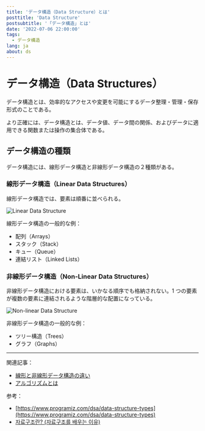 ```yaml
---
title: 'データ構造（Data Structure）とは'
posttitle: 'Data Structure'
postsubtitle: '「データ構造」とは'
date: '2022-07-06 22:00:00'
tags:
  - データ構造
lang: ja
about: ds
---
```


# データ構造（Data Structures）

データ構造とは、効率的なアクセスや変更を可能にするデータ整理・管理・保存形式のことである。

より正確には、データ構造とは、データ値、データ間の関係、およびデータに適用できる関数または操作の集合体である。

## データ構造の種類

データ構造には、線形データ構造と非線形データ構造の２種類がある。

### 線形データ構造（Linear Data Structures）

線形データ構造では、要素は順番に並べられる。

![Linear Data Structure](/images/posts/what-is-an-array/zero-indexing.png)

線形データ構造の一般的な例：

- 配列（Arrays）
- スタック（Stack）
- キュー（Queue）
- 連結リスト（Linked Lists）

### 非線形データ構造（Non-Linear Data Structures）

非線形データ構造における要素は、いかなる順序でも格納されない。1 つの要素が複数の要素に連結されるような階層的な配置になっている。

![Non-linear Data Structure](/images/posts/what-is-data-structure/non-linear-data-structure.png)

非線形データ構造の一般的な例：

- ツリー構造（Trees）
- グラフ（Graphs）

---

関連記事：

- [線形と非線形データ構造の違い](./linear-vs-non-linear-ds)
- [アルゴリズムとは](./what-is-an-algorithm)

参考：

- [https://www.programiz.com/dsa/data-structure-types](https://www.programiz.com/dsa/data-structure-types)
- [자료구조란? (자료구조를 배우는 이유)](https://hanamon.kr/%EC%9E%90%EB%A3%8C%EA%B5%AC%EC%A1%B0%EB%9E%80-%EC%9E%90%EB%A3%8C%EA%B5%AC%EC%A1%B0%EB%A5%BC-%EB%B0%B0%EC%9A%B0%EB%8A%94-%EC%9D%B4%EC%9C%A0/)
